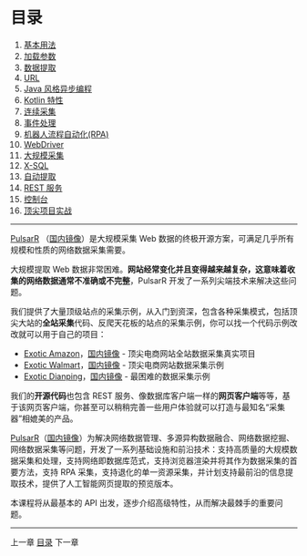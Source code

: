 目录
==

1. [基本用法](2基本用法.md)
2. [加载参数](3加载参数.md)
3. [数据提取](4数据提取.md)
4. [URL](5URL.md)
5. [Java 风格异步编程](6Java风格异步编程.md)
6. [Kotlin 特性](7Kotlin风格异步编程.md)
7. [连续采集](8连续采集.md)
8. [事件处理](9事件处理.md)
9. [机器人流程自动化(RPA)](10机器人流程自动化RPA.md)
10. [WebDriver](11WebDriver.md)
11. [大规模采集](12大规模采集.md)
12. [X-SQL](13X-SQL.md)
13. [自动提取](14自动提取.md)
14. [REST 服务](15REST服务.md)
15. [控制台](16控制台.md)
16. [顶尖项目实战](17顶尖项目实战.md)

------

[PulsarR](https://github.com/platonai/pulsarr) （[国内镜像](https://gitee.com/platonai_galaxyeye/pulsarr)）是大规模采集 Web 数据的终极开源方案，可满足几乎所有规模和性质的网络数据采集需要。

大规模提取 Web 数据非常困难。**网站经常变化并且变得越来越复杂，这意味着收集的网络数据通常不准确或不完整**，PulsarR 开发了一系列尖端技术来解决这些问题。

我们提供了大量顶级站点的采集示例，从入门到资深，包含各种采集模式，包括顶尖大站的**全站采集**代码、反爬天花板的站点的采集示例，你可以找一个代码示例改改就可以用于自己的项目：

- [Exotic Amazon](https://github.com/platonai/exotic-amazon)，[国内镜像](https://gitee.com/platonai_galaxyeye/exotic-amazon) - 顶尖电商网站全站数据采集真实项目
- [Exotic Walmart](https://github.com/platonai/exotic/tree/main/exotic-app/exotic-OCR-examples/src/main/kotlin/ai/platon/exotic/examples/sites/walmart)，[国内镜像](https://gitee.com/platonai_galaxyeye/exotic/tree/main/exotic-app/exotic-OCR-examples/src/main/kotlin/ai/platon/exotic/examples/sites/walmart) - 顶尖电商网站数据采集示例
- [Exotic Dianping](https://github.com/platonai/exotic/tree/main/exotic-app/exotic-OCR-examples/src/main/kotlin/ai/platon/exotic/examples/sites/food/dianping)，[国内镜像](https://gitee.com/platonai_galaxyeye/exotic/tree/main/exotic-app/exotic-OCR-examples/src/main/kotlin/ai/platon/exotic/examples/sites/food/dianping) - 最困难的数据采集示例

我们的**开源代码**也包含 REST 服务、像数据库客户端一样的**网页客户端**等等，基于该网页客户端，你甚至可以稍稍完善一些用户体验就可以打造与最知名“采集器”相媲美的产品。

[PulsarR](https://github.com/platonai/pulsarr)（[国内镜像](https://gitee.com/platonai_galaxyeye/pulsarr)）为解决网络数据管理、多源异构数据融合、网络数据挖掘、网络数据采集等问题，开发了一系列基础设施和前沿技术：支持高质量的大规模数据采集和处理，支持网络即数据库范式，支持浏览器渲染并将其作为数据采集的首要方法，支持 RPA 采集，支持退化的单一资源采集，并计划支持最前沿的信息提取技术，提供了人工智能网页提取的预览版本。

本课程将从最基本的 API 出发，逐步介绍高级特性，从而解决最棘手的重要问题。

------

上一章 [目录](1目录.md) 下一章
